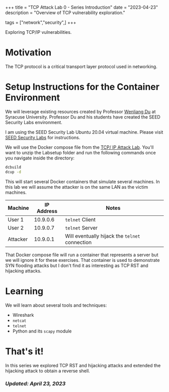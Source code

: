 +++
title = "TCP Attack Lab 0 - Series Introduction"
date = "2023-04-23"
description = "Overview of TCP vulnerability exploration."

tags = ["network","security",]
+++


Exploring TCP/IP vulnerabilities.


# Motivation

The TCP protocol is a critical transport layer protocol used in networking.


# Setup Instructions for the Container Environment

We will leverage existing resources created by Professor [Wenliang Du](https://web.ecs.syr.edu/~wedu/) at Syracuse University. Professor Du and his students have created the SEED Security Labs environment.

I am using the SEED Security Lab Ubuntu 20.04 virtual machine. Please visit [SEED Security Labs](https://seedsecuritylabs.org/) for instructions. 

We will use the Docker compose file from the [TCP/ IP Attack Lab](https://seedsecuritylabs.org/Labs_20.04/Networking/TCP_Attacks/). You'll want to unzip the Labsetup folder and run the following commands once you navigate inside the directory:

```bash
dcbuild
dcup -d
```

This will start several Docker containers that simulate several machines. In this lab we will assume the attacker is on the same LAN as the victim machines.

| Machine | IP Address | Notes |
| -------- | -------- | -------- |
| User 1 | 10.9.0.6 | `telnet` Client |
| User 2 | 10.9.0.7 | `telnet` Server |
| Attacker | 10.9.0.1 | Will eventually hijack the `telnet` connection |

That Docker compose file will run a container that represents a server but we will ignore it for these exercises. That container is used to demonstrate SYN flooding attacks but I don't find it as interesting as TCP RST and hijacking attacks.

 
# Learning

We will learn about several tools and techniques:
- Wireshark
- `netcat`
- `telnet`
- Python and its `scapy` module


# That's it!

In this series we explored TCP RST and hijacking attacks and extended the hijacking attack to obtain a reverse shell.


### _Updated: April 23, 2023_